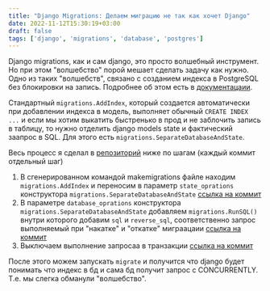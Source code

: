 ```yaml
---
title: "Django Migrations: Делаем миграцию не так как хочет Django"
date: 2022-11-12T15:30:19+03:00
draft: false
tags: ['django', 'migrations', 'database', 'postgres']
---
```


Django migrations, как и сам django, это просто волшебный инструмент. Но при этом "волшебство" порой мешает сделать 
задачу как нужно. Одно из таких "волшебств", связано с созданием индекса в PostgreSQL без блокировки на запись. 
Подробнее об этом есть в [документацаии](https://www.postgresql.org/docs/current/sql-createindex.html#SQL-CREATEINDEX-CONCURRENTLY).

Стандартный `migrations.AddIndex`, который создается автоматически при добавлении индекса в модель, выполняет обычный 
`CREATE INDEX ...` и если мы хотим выкатить быстренько в прод и не заблочить запись в таблицу, то нужно отделить 
django models state и фактический заапрос в SQL. Для этого есть `migrations.SeparateDatabaseAndState`.

Весь процесс я сделал в [репозиторий](https://github.com/memclutter/example-django-separate-migrations) ниже по шагам (каждый коммит отдельный шаг)

1. В сгенерированном командой makemigrations файле находим `migrations.AddIndex` и переносим в параметр `state_oprations` конструктора `migrations.SeparateDatabaseAndState` [ссылка на коммит](https://github.com/memclutter/example-django-separate-migrations/commit/10f8c74acd184c0b8ecd3958a6c07340b7a1ebdb)
2. В параметре `database_oprations` конструктора `migrations.SeparateDatabaseAndState` добавляем `migrations.RunSQL()` внутри которого добавим `sql` и `reverse_sql`, соответственно запрос выполняемый при "накатке" и "откатке" миграацаии [ссылка на коммит](https://github.com/memclutter/example-django-separate-migrations/commit/4e85b8274bf29688b4ffdda9c5eaaf656517b891)
3. Выключаем выполнение запросаа в транзакции [ссылка на коммит](https://github.com/memclutter/example-django-separate-migrations/commit/6eebcf436f5c040cd52770baa9f8d5b92b3301e7)

После этого можем запускать `migrate` и получится что django будет понимать что индекс в бд и сама бд получит запрос с CONCURRENTLY.  Т.е. мы слегка обманули "волшебство".  

